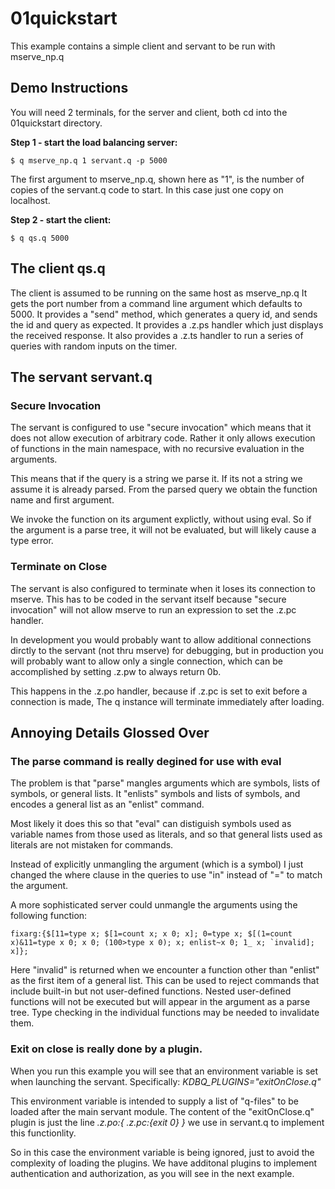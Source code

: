 # 01quickstart

This example contains a simple client and servant to be run with mserve\_np.q

## Demo Instructions

You will need 2 terminals, for the server and client, both cd into the 01quickstart directory.

**Step 1 - start the load balancing server:**  

```
$ q mserve_np.q 1 servant.q -p 5000
```

The first argument to mserve\_np.q, shown here as "1", is the number of copies of the servant.q code to start.
In this case just one copy on localhost.


**Step 2 - start the client:**  

```
$ q qs.q 5000
```

## The client qs.q

The client is assumed to be running on the same host as mserve\_np.q
It gets the port number from a command line argument which defaults to 5000.
It provides a "send" method, which generates a query id, and sends the id and query as expected.
It provides a .z.ps handler which just displays the received response.
It also provides a .z.ts handler to run a series of queries with random inputs on the timer.

## The servant servant.q

### Secure Invocation

The servant is configured to use "secure invocation" which means that it does
not allow execution of arbitrary code. Rather it only allows execution of 
functions in the main namespace, with no recursive evaluation in the arguments.

This means that if the query is a string we parse it.
If its not a string we assume it is already parsed.
From the parsed query we obtain the function name and first argument.

We invoke the function on its argument explictly, without using eval.
So if the argument is a parse tree, it will not be evaluated, but will likely cause a type error.

### Terminate on Close

The servant is also configured to terminate when it loses its connection to mserve.
This has to be coded in the servant itself because "secure invocation" will not allow
mserve to run an expression to set the .z.pc handler.

In development you would probably want to allow additional connections dirctly to the servant
(not thru mserve) for debugging, but in production you will probably want to allow only a single connection, 
which can be accomplished by setting .z.pw to always return 0b. 

This happens in the .z.po handler, because if .z.pc is set to exit before a connection is made,
The q instance will terminate immediately after loading.

## Annoying Details Glossed Over

### The parse command is really degined for use with eval

The problem is that "parse" mangles arguments which are symbols, lists of symbols, or general lists.
It "enlists" symbols and lists of symbols, and encodes a general list as an "enlist" command.

Most likely it does this so that "eval" can distiguish symbols used as variable names from those used as literals,
and so that general lists used as literals are not mistaken for commands.

Instead of explicitly unmangling the argument (which is a symbol) I just changed the where clause
in the queries to use "in" instead of "=" to match the argument.

A more sophisticated server could unmangle the arguments using the following function:

```
fixarg:{$[11=type x; $[1=count x; x 0; x]; 0=type x; $[(1=count x)&11=type x 0; x 0; (100>type x 0); x; enlist~x 0; 1_ x; `invalid]; x]};
```

Here "invalid" is returned when we encounter a function other than "enlist" as the first item of a general list.
This can be used to reject commands that include built-in but not user-defined functions.
Nested user-defined functions will not be executed but will appear in the argument as a parse tree.
Type checking in the individual functions may be needed to invalidate them.

### Exit on close is really done by a plugin.

When you run this example you will see that an environment variable is set when launching the servant.
Specifically: *KDBQ\_PLUGINS="exitOnClose.q"*

This environment variable is intended to supply a list of "q-files" to be loaded after the main servant module.
The content of the "exitOnClose.q" plugin is just the line *.z.po:{ .z.pc:{exit 0} }* we use in servant.q
to implement this functionlity.

So in this case the environment variable is being ignored, just to avoid the complexity of loading the plugins.
We have additonal plugins to implement authentication and authorization, as you will see in the next example.

